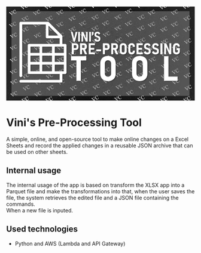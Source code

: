 ![alt text for screen readers](images/banner.png)
# Vini's Pre-Processing Tool
A simple, online, and open-source tool to make online changes on a Excel Sheets and record the applied changes in a reusable JSON archive that can be used on other sheets.

## Internal usage
The internal usage of the app is based on transform the XLSX app into a Parquet file and make the transformations into that, when the user saves the file, the system retrieves the edited file and a JSON file containing the commands.  
When a new file is inputed.

## Used technologies
- Python and AWS (Lambda and API Gateway)